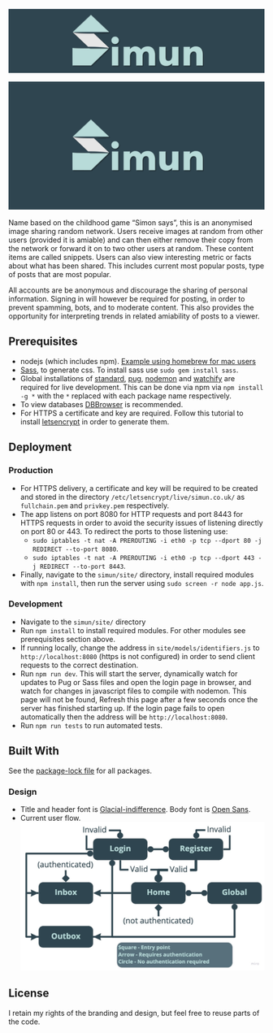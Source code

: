 ![Simun Banner](docs/simun-cover-narrow.png)

![Simun Banner](docs/simun-cover.png)

Name based on the childhood game “Simon says”, this is an anonymised image sharing random network. Users receive images at random from other users (provided it is amiable) and can then either remove their copy from the network or forward it on to two other users at random. These content items are called snippets. Users can also view interesting metric or facts about what has been shared. This includes current most popular posts, type of posts that are most popular.

All accounts are be anonymous and discourage the sharing of personal information. Signing in will however be required for posting, in order to prevent spamming, bots, and to moderate content. This also provides the opportunity for interpreting trends in related amiability of posts to a viewer.

## Prerequisites

- nodejs (which includes npm). [Example using homebrew for mac users](https://www.dyclassroom.com/howto-mac/how-to-install-nodejs-and-npm-on-mac-using-homebrew)
- [Sass](https://sass-lang.com/), to generate css. To install sass use `sudo gem install sass`.
- Global installations of [standard](https://www.npmjs.com/package/standard), [pug](https://www.npmjs.com/package/pug), [nodemon](https://www.npmjs.com/package/nodemon) and [watchify](https://www.npmjs.com/package/watchify) are required for live development. This can be done via npm via `npm install -g *` with the `*` replaced with each package name respectively.
- To view databases [DBBrowser](https://sqlitebrowser.org/) is recommended.
- For HTTPS a certificate and key are required. Follow this tutorial to install [letsencrypt](https://medium.com/@saurabh6790/generate-wildcard-ssl-certificate-using-lets-encrypt-certbot-273e432794d7) in order to generate them.

## Deployment

### Production

- For HTTPS delivery, a certificate and key will be required to be created and stored in the directory `/etc/letsencrypt/live/simun.co.uk/` as `fullchain.pem` and `privkey.pem` respectively.
- The app listens on port 8080 for HTTP requests and port 8443 for HTTPS requests in order to avoid the security issues of listening directly on port 80 or 443. To redirect the ports to those listening use:
  - `sudo iptables -t nat -A PREROUTING -i eth0 -p tcp --dport 80 -j REDIRECT --to-port 8080`.
  - `sudo iptables -t nat -A PREROUTING -i eth0 -p tcp --dport 443 -j REDIRECT --to-port 8443`.
- Finally, navigate to the `simun/site/` directory, install required modules with `npm install`, then run the server using `sudo screen -r node app.js`.

### Development

- Navigate to the `simun/site/` directory
- Run `npm install` to install required modules. For other modules see prerequisites section above.
- If running locally, change the address in `site/models/identifiers.js` to `http://localhost:8080` (https is not configured) in order to send client requests to the correct destination.
- Run `npm run dev`. This will start the server, dynamically watch for updates to Pug or Sass files and open the login page in browser, and watch for changes in javascript files to compile with nodemon. This page will not be found, Refresh this page after a few seconds once the server has finished starting up. If the login page fails to open automatically then the address will be `http://localhost:8080`.
- Run `npm run tests` to run automated tests.

## Built With

See the [package-lock file](package-lock.json) for all packages.

### Design

- Title and header font is [Glacial-indifference](http://scripts.sil.org/). Body font is [Open Sans](https://fonts.google.com/specimen/Open+Sans).
- Current user flow.
  ![user-flow](docs/user-flow.jpg)

## License

I retain my rights of the branding and design, but feel free to reuse parts of the code.
